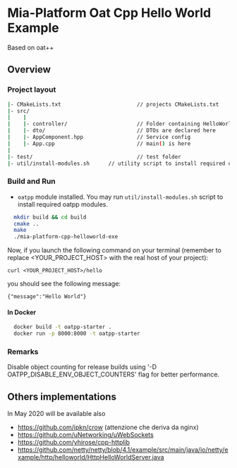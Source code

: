 # Mia-Platform Oat Cpp Hello World Example

Based on oat++

## Overview

### Project layout

```bash
|- CMakeLists.txt                        // projects CMakeLists.txt
|- src/
|    |
|    |- controller/                      // Folder containing HelloWorldController where all endpoints are declared
|    |- dto/                             // DTOs are declared here
|    |- AppComponent.hpp                 // Service config
|    |- App.cpp                          // main() is here
|
|- test/                                 // test folder
|- util/install-modules.sh      // utility script to install required oatpp-modules.  
```

### Build and Run

- `oatpp` module installed. You may run `util/install-modules.sh`
script to install required oatpp modules.

```bash
  mkdir build && cd build
  cmake ..
  make
  ./mia-platform-cpp-helloworld-exe  

```

Now, if you launch the following command on your terminal (remember to replace <YOUR_PROJECT_HOST> with the real host of your project):

`curl <YOUR_PROJECT_HOST>/hello`

you should see the following message:

`{"message":"Hello World"}`

#### In Docker

```bash
  docker build -t oatpp-starter .
  docker run -p 8000:8000 -t oatpp-starter
```

### Remarks

 Disable object counting for release builds using '-D OATPP_DISABLE_ENV_OBJECT_COUNTERS' flag for better performance.

## Others implementations

In May 2020 will be available also 

- https://github.com/ipkn/crow (attenzione che deriva da nginx)
- https://github.com/uNetworking/uWebSockets
- https://github.com/yhirose/cpp-httplib
- https://github.com/netty/netty/blob/4.1/example/src/main/java/io/netty/example/http/helloworld/HttpHelloWorldServer.java
